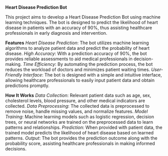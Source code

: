 **Heart Disease Prediction Bot**

This project aims to develop a Heart Disease Prediction Bot using machine learning techniques. The bot is designed to predict the likelihood of heart disease in patients with an accuracy of 90%, thus assisting healthcare professionals in early diagnosis and intervention.

**Features**
_Heart Disease Prediction_: The bot utilizes machine learning algorithms to analyze patient data and predict the probability of heart disease.
_High Accuracy_: With a prediction accuracy of 90%, the bot provides reliable assessments to aid medical professionals in decision-making.
_Time Efficiency_: By automating the prediction process, the bot reduces the workload of doctors and minimizes patient waiting times.
_User-Friendly Interface_: The bot is designed with a simple and intuitive interface, allowing healthcare professionals to easily input patient data and obtain predictions promptly.

**How It Works**
_Data Collection_: Relevant patient data such as age, sex, cholesterol levels, blood pressure, and other medical indicators are collected.
_Data Preprocessing_: The collected data is preprocessed to remove noise, handle missing values, and normalize features.
_Model Training_: Machine learning models such as logistic regression, decision trees, or neural networks are trained on the preprocessed data to learn patterns and relationships.
_Prediction_: When provided with patient data, the trained model predicts the likelihood of heart disease based on learned patterns.
_Output_: The bot provides the prediction outcome along with the probability score, assisting healthcare professionals in making informed decisions.
